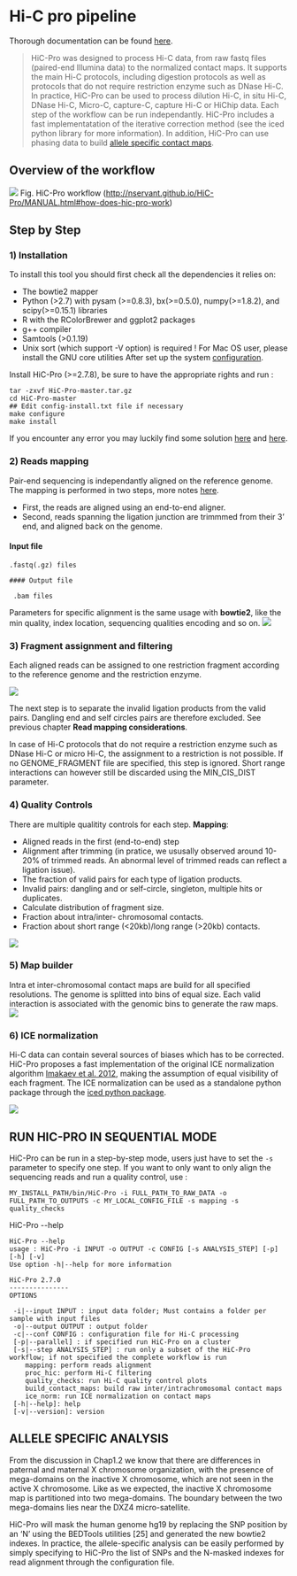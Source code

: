 # Hi-C pro pipeline
Thorough documentation can be found [here](https://nservant.github.io/HiC-Pro/).
> HiC-Pro was designed to process Hi-C data, from raw fastq files (paired-end Illumina data) to the normalized contact maps. It supports the main Hi-C protocols, including digestion protocols as well as protocols that do not require restriction enzyme such as DNase Hi-C. In practice, HiC-Pro can be used to process dilution Hi-C, in situ Hi-C, DNase Hi-C, Micro-C, capture-C, capture Hi-C or HiChip data. Each step of the workflow can be run independantly. HiC-Pro includes a fast implementatation of the iterative correction method (see the iced python library for more information). In addition, HiC-Pro can use phasing data to build [allele specific contact maps](https://nservant.github.io/HiC-Pro/AS.html#as).

## Overview of the workflow
![](/assets/hipro.png)
Fig. HiC-Pro workflow (http://nservant.github.io/HiC-Pro/MANUAL.html#how-does-hic-pro-work)
## Step by Step

### 1) Installation
To install this tool you should first check all the dependencies it relies on:
- The bowtie2 mapper
- Python (>2.7) with pysam (>=0.8.3), bx(>=0.5.0), numpy(>=1.8.2), and scipy(>=0.15.1) libraries
- R with the RColorBrewer and ggplot2 packages
- g++ compiler
- Samtools (>0.1.19)
- Unix sort (which support -V option) is required ! For Mac OS user, please install the GNU core utilities 
After set up the system [configuration](http://nservant.github.io/HiC-Pro/QUICKSTART.html#how-to-install-it). 

Install HiC-Pro (>=2.7.8), be sure to have the appropriate rights and run :

```
tar -zxvf HiC-Pro-master.tar.gz
cd HiC-Pro-master
## Edit config-install.txt file if necessary
make configure
make install
```


If you encounter any error you may luckily find some solution [here](http://nservant.github.io/HiC-Pro/FAQ.html) and [here](http://nservant.github.io/HiC-Pro/ERRORS.html).

### 2) Reads mapping
Pair-end sequencing is independantly aligned on the reference genome. The mapping is performed in two steps, more notes [here](http://nservant.github.io/HiC-Pro/MANUAL.html#how-does-hic-pro-work). 
- First, the reads are aligned using an end-to-end aligner. 
- Second, reads spanning the ligation junction are trimmmed from their 3’ end, and aligned back on the genome. 
#### Input file
```
.fastq(.gz) files
```

    #### Output file
```
 .bam files
```

Parameters for specific alignment is the same usage with **bowtie2**, like the min quality, index location, sequencing qualities encoding and so on.
![](/assets/hicpro1.jpg)
### 3) Fragment assignment and filtering
Each aligned reads can be assigned to one restriction fragment according to the reference genome and the restriction enzyme.

![](/assets/hicpro2.jpg)

The next step is to separate the invalid ligation products from the valid pairs. Dangling end and self circles pairs are therefore excluded. See previous chapter **Read mapping considerations**.

In case of Hi-C protocols that do not require a restriction enzyme such as DNase Hi-C or micro Hi-C, the assignment to a restriction is not possible. If no GENOME_FRAGMENT file are specified, this step is ignored. Short range interactions can however still be discarded using the MIN_CIS_DIST parameter.

### 4) Quality Controls
There are multiple qualitity controls for each step.
**Mapping**: 
- Aligned reads in the first (end-to-end) step
- Alignment after trimming (in pratice, we ususally observed around 10-20% of trimmed reads. An abnormal level of trimmed reads can reflect a ligation issue). 
- The fraction of valid pairs for each type of ligation products.
- Invalid pairs: dangling and or self-circle, singleton, multiple hits or duplicates.
- Calculate distribution of fragment size.
- Fraction about intra/inter- chromosomal contacts. 
- Fraction about short range (<20kb)/long range (>20kb) contacts.

![](/assets/hicpro3.jpg)

### 5) Map builder
Intra et inter-chromosomal contact maps are build for all specified resolutions. The genome is splitted into bins of equal size. Each valid interaction is associated with the genomic bins to generate the raw maps.
![](/assets/hicpro4.jpg)

### 6) ICE normalization
Hi-C data can contain several sources of biases which has to be corrected. HiC-Pro proposes a fast implementation of the original ICE normalization algorithm [Imakaev et al. 2012](https://www.ncbi.nlm.nih.gov/pubmed/22941365), making the assumption of equal visibility of each fragment. The ICE normalization can be used as a standalone python package through the [iced python package](https://github.com/hiclib/).

![](/assets/hicpro6.jpg)

## RUN HIC-PRO IN SEQUENTIAL MODE
HiC-Pro can be run in a step-by-step mode, users just have to set the <code>-s</code> parameter to specify one step. If you want to only want to only align the sequencing reads and run a quality control, use :
```
MY_INSTALL_PATH/bin/HiC-Pro -i FULL_PATH_TO_RAW_DATA -o FULL_PATH_TO_OUTPUTS -c MY_LOCAL_CONFIG_FILE -s mapping -s quality_checks
```
HiC-Pro --help

```
HiC-Pro --help
usage : HiC-Pro -i INPUT -o OUTPUT -c CONFIG [-s ANALYSIS_STEP] [-p] [-h] [-v]
Use option -h|--help for more information

HiC-Pro 2.7.0
---------------
OPTIONS

 -i|--input INPUT : input data folder; Must contains a folder per sample with input files
 -o|--output OUTPUT : output folder
 -c|--conf CONFIG : configuration file for Hi-C processing
 [-p|--parallel] : if specified run HiC-Pro on a cluster
 [-s|--step ANALYSIS_STEP] : run only a subset of the HiC-Pro workflow; if not specified the complete workflow is run
    mapping: perform reads alignment
    proc_hic: perform Hi-C filtering
    quality_checks: run Hi-C quality control plots
    build_contact_maps: build raw inter/intrachromosomal contact maps
    ice_norm: run ICE normalization on contact maps
 [-h|--help]: help
 [-v|--version]: version

  ```


## ALLELE SPECIFIC ANALYSIS
From the discussion in Chap1.2 we know that there are differences in paternal and maternal X chromosome organization, with the presence of mega-domains on the inactive X chromosome, which are not seen in the active X chromosome. Like as we expected, the inactive X chromosome map is partitioned into two mega-domains. The boundary between the two mega-domains lies near the DXZ4 micro-satellite.

HiC-Pro will mask the human genome hg19 by replacing the SNP position by an ‘N’ using the BEDTools utilities [25] and generated the new bowtie2 indexes. In practice, the allele-specific analysis can be easily performed by simply specifying to HiC-Pro the list of SNPs and the N-masked indexes for read alignment through the configuration file. 
